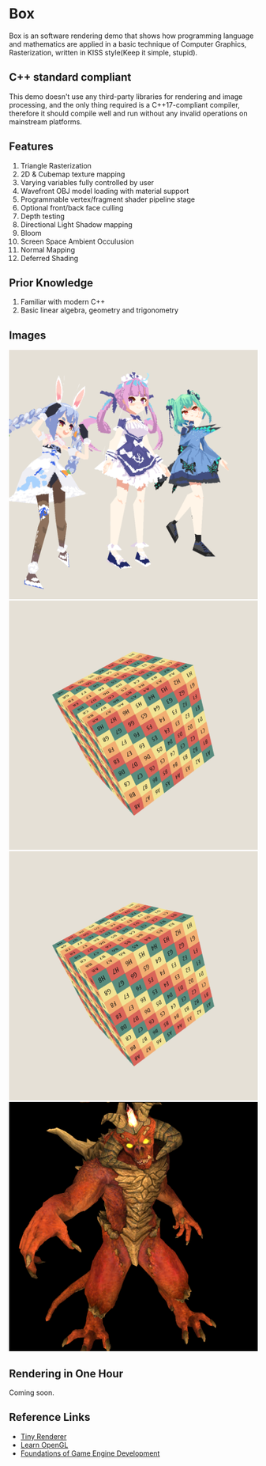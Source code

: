 # Box
Box is an software rendering demo that shows how programming language and mathematics are applied in a basic technique of Computer Graphics, Rasterization, written in KISS style(Keep it simple, stupid).

## C++ standard compliant
This demo doesn't use any third-party libraries for rendering and image processing, and the only thing required is a C++17-compliant compiler, therefore it should compile well and run without any invalid operations on mainstream platforms.

## Features
1. Triangle Rasterization
2. 2D & Cubemap texture mapping
3. Varying variables fully controlled by user
4. Wavefront OBJ model loading with material support
5. Programmable vertex/fragment shader pipeline stage
6. Optional front/back face culling
7. Depth testing
8. Directional Light Shadow mapping
9. Bloom
10. Screen Space Ambient Occulusion
11. Normal Mapping
12. Deferred Shading

## Prior Knowledge
1. Familiar with modern C++
2. Basic linear algebra, geometry and trigonometry

## Images
![Image-1](images/image-1.png)
![Image-2](images/image-2.png)
![Image-3](images/image-3.png)
![Image-4](images/image-4.png)

## Rendering in One Hour
Coming soon.

## Reference Links
<ul>
  <li><a href="https://github.com/ssloy/tinyrenderer">Tiny Renderer</a></li>
  <li><a href="https://learnopengl.com/">Learn OpenGL</a></li>
  <li><a href="https://foundationsofgameenginedev.com/">Foundations of Game Engine Development</a></li>
</ul> 